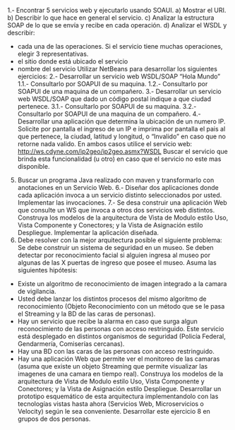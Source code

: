 1.- Encontrar 5 servicios web y ejecutarlo usando SOAUI.
a) Mostrar el URI.
b) Describir lo que hace en general el servicio.
c) Analizar la estructura SOAP de lo que se envía y recibe en cada operación.
d) Analizar el WSDL y describir:
- cada una de las operaciones. Si el servicio tiene muchas operaciones,
elegir 3 representativas.
- el sitio donde está ubicado el servicio
- nombre del servicio
Utilizar NetBeans para desarrollar los siguientes ejercicios:
2.- Desarrollar un servicio web WSDL/SOAP “Hola Mundo”
1.1.- Consultarlo por SOAPUI de su maquina.
1.2.- Consultarlo por SOAPUI de una maquina de un compañero.
3.- Desarrollar un servicio web WSDL/SOAP que dado un código postal indique a
que ciudad pertenece.
3.1.- Consultarlo por SOAPUI de su maquina.
3.2.- Consultarlo por SOAPUI de una maquina de un compañero.
4.- Desarrollar una aplicación que determina la ubicación de un numero IP. Solicite
por pantalla el ingreso de un IP e imprima por pantalla el pais al que pertenece, la
ciudad, latitud y longitud, o “Invalido” en caso que no retorne nada valido.
En ambos casos utilice el servicio web:
http://ws.cdyne.com/ip2geo/ip2geo.asmx?WSDL
Buscar el servicio que brinda esta funcionalidad (u otro) en caso que el servicio no
este mas disponible.
5. Buscar un programa Java realizado con maven y transformarlo con anotaciones
en un Servicio Web.
6.- Diseñar dos aplicaciones donde cada aplicación invoca a un servicio distinto
seleccionados por usted.
Implementar las invocaciones.
7.- Se desa construir una aplicación Web que consulte un WS que invoca a otros
dos servicios web distintos.
Construya los modelos de la arquitectura de Vista de Modulo estilo Uso, Vista
Componente y Conectores; y la Vista de Asignación estilo Despliegue.
Implementar la aplicación diseñada.
8. Debe resolver con la mejor arquitectura posible el siguiente problema:
Se debe construir un sistema de seguridad en un museo. Se deben detectar por
reconocimiento facial si alguien ingresa al museo por algunas de las X puertas de
ingreso que posee el museo.
Asuma las siguientes hipótesis:
- Existe un algoritmo de reconocimiento de imagen integrado a la camara de
vigilancia.
- Usted debe lanzar los distintos procesos del mismo algoritmo de reconocimiento
(Objeto Reconocimiento con un método que se le pasa el Streaming y la BD de las
caras de personas).
- Hay un servicio que recibe la alarma en caso que surga algun reconocimiento de
las personas con acceso restringuido. Este servicio está desplegado en distintos
organismos de seguridad (Policía Federal, Gendarmería, Comiserías cercanas).
- Hay una BD con las caras de las personas con acceso restringuido.
- Hay una aplicación Web que permite ver el monitoreo de las camaras (asuma
que existe un objeto Streaming que permite visualizar las imagenes de una
camara en tiempo real).
Construya los modelos de la arquitectura de Vista de Modulo estilo Uso, Vista
Componente y Conectores; y la Vista de Asignación estilo Despliegue.
Desarrollar un prototipo esquemático de esta arquitectura implementandolo con
las tecnologías vistas hasta ahora (Servicios Web, Microservicios o Velocity)
según le sea conveniente.
Desarrollar este ejercicio 8 en grupos de dos personas.
